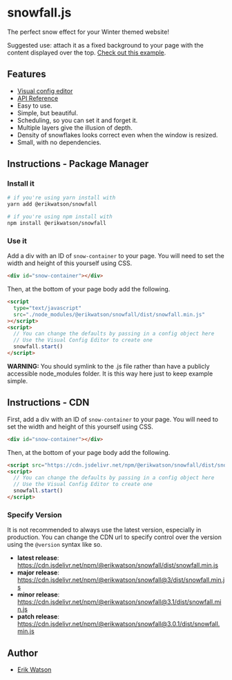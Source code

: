 # snowfall.js

The perfect snow effect for your Winter themed website!

Suggested use: attach it as a fixed background to your page with the content
displayed over the top. [Check out this example](http://erikwatson.me/?snow).

## Features

- [Visual config editor](https://erikwatson.github.io/snowfall-editor/)
- [API Reference](https://erikwatson.github.io/snowfall.js/)
- Easy to use.
- Simple, but beautiful.
- Scheduling, so you can set it and forget it.
- Multiple layers give the illusion of depth.
- Density of snowflakes looks correct even when the window is resized.
- Small, with no dependencies.

## Instructions - Package Manager

### Install it

```sh
# if you're using yarn install with
yarn add @erikwatson/snowfall

# if you're using npm install with
npm install @erikwatson/snowfall
```

### Use it

Add a div with an ID of `snow-container` to your page. You will need to set the
width and height of this yourself using CSS.

```html
<div id="snow-container"></div>
```

Then, at the bottom of your page body add the following.

```html
<script
  type="text/javascript"
  src="./node_modules/@erikwatson/snowfall/dist/snowfall.min.js"
></script>
<script>
  // You can change the defaults by passing in a config object here
  // Use the Visual Config Editor to create one
  snowfall.start()
</script>
```

**WARNING:** You should symlink to the .js file rather than have a publicly
accessible node_modules folder. It is this way here just to keep example simple.

## Instructions - CDN

First, add a div with an ID of `snow-container` to your page. You will need to
set the width and height of this yourself using CSS.

```html
<div id="snow-container"></div>
```

Then, at the bottom of your page body add the following.

```html
<script src="https://cdn.jsdelivr.net/npm/@erikwatson/snowfall/dist/snowfall.min.js"></script>
<script>
  // You can change the defaults by passing in a config object here
  // Use the Visual Config Editor to create one
  snowfall.start()
</script>
```

### Specify Version

It is not recommended to always use the latest version, especially in
production. You can change the CDN url to specify control over the version using
the `@version` syntax like so.

- **latest release**: https://cdn.jsdelivr.net/npm/@erikwatson/snowfall/dist/snowfall.min.js
- **major release**: https://cdn.jsdelivr.net/npm/@erikwatson/snowfall@3/dist/snowfall.min.js
- **minor release**: https://cdn.jsdelivr.net/npm/@erikwatson/snowfall@3.1/dist/snowfall.min.js
- **patch release**: https://cdn.jsdelivr.net/npm/@erikwatson/snowfall@3.0.1/dist/snowfall.min.js

## Author

- [Erik Watson](http://erikwatson.me)
